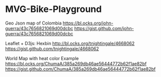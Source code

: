 # MVG-Bike-Playground

Geo Json map of Colombia
https://bl.ocks.org/john-guerra/43c7656821069d00dcbc
https://gist.github.com/john-guerra/43c7656821069d00dcbc

Leaflet + D3js: Hexbin
http://bl.ocks.org/tnightingale/4668062
https://gist.github.com/tnightingale/4668062

World Map with heat color Example
https://bl.ocks.org/ChumaA/385a269db46ae56444772b62f1ae82bf
https://gist.github.com/ChumaA/385a269db46ae56444772b62f1ae82bf